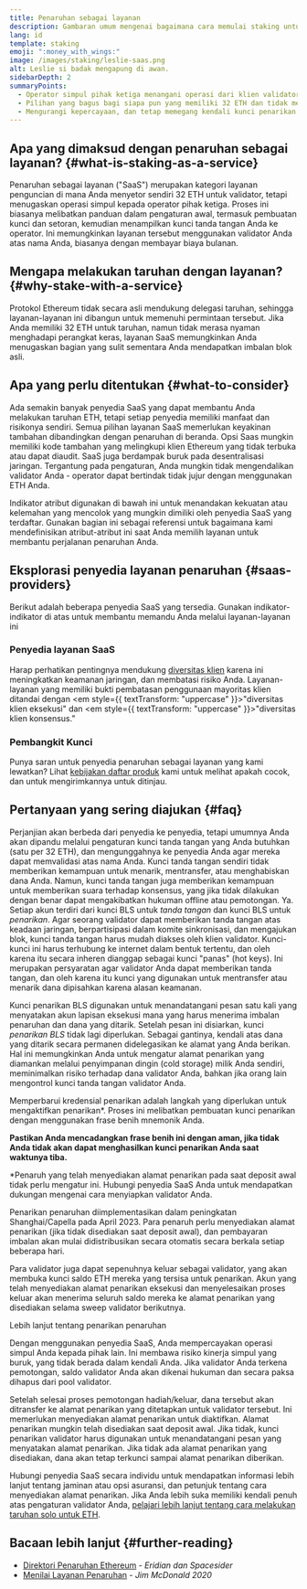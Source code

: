 ```yaml
---
title: Penaruhan sebagai layanan
description: Gambaran umum mengenai bagaimana cara memulai staking untuk pooled ETH
lang: id
template: staking
emoji: ":money_with_wings:"
image: /images/staking/leslie-saas.png
alt: Leslie si badak mengapung di awan.
sidebarDepth: 2
summaryPoints:
  - Operator simpul pihak ketiga menangani operasi dari klien validator Anda
  - Pilihan yang bagus bagi siapa pun yang memiliki 32 ETH dan tidak merasa nyaman menghadapi kompleksitas teknis dalam menjalankan simpul
  - Mengurangi kepercayaan, dan tetap memegang kendali kunci penarikan Anda
---
```


## Apa yang dimaksud dengan penaruhan sebagai layanan? {#what-is-staking-as-a-service}

Penaruhan sebagai layanan ("SaaS") merupakan kategori layanan penguncian di mana Anda menyetor sendiri 32 ETH untuk validator, tetapi menugaskan operasi simpul kepada operator pihak ketiga. Proses ini biasanya melibatkan panduan dalam pengaturan awal, termasuk pembuatan kunci dan setoran, kemudian menampilkan kunci tanda tangan Anda ke operator. Ini memungkinkan layanan tersebut menggunakan validator Anda atas nama Anda, biasanya dengan membayar biaya bulanan.

## Mengapa melakukan taruhan dengan layanan? {#why-stake-with-a-service}

Protokol Ethereum tidak secara asli mendukung delegasi taruhan, sehingga layanan-layanan ini dibangun untuk memenuhi permintaan tersebut. Jika Anda memiliki 32 ETH untuk taruhan, namun tidak merasa nyaman menghadapi perangkat keras, layanan SaaS memungkinkan Anda menugaskan bagian yang sulit sementara Anda mendapatkan imbalan blok asli.

<CardGrid>
  <Card title="Validator milik Anda" emoji=":desktop_computer:" description="Deposit your own 32 ETH to activate your own set of signing keys that will participate in Ethereum consensus. Monitor your progress with dashboards to watch those ETH rewards accumulate." />
  <Card title="Mudah untuk memulai" emoji="🏁" description="Forget about hardware specs, setup, node maintenance and upgrades. SaaS providers let you outsource the hard part by uploading your own signing credentials, allowing them to run a validator on your behalf, for a small cost." />
  <Card title="Batasi risiko Anda" emoji=":shield:" description="In many cases users do not have to give up access to the keys that enable withdrawing or transferring staked funds. These are different from the signing keys, and can be stored separately to limit (but not eliminate) your risk as a staker." />
</CardGrid>

<StakingComparison page="saas" />

## Apa yang perlu ditentukan {#what-to-consider}

Ada semakin banyak penyedia SaaS yang dapat membantu Anda melakukan taruhan ETH, tetapi setiap penyedia memiliki manfaat dan risikonya sendiri. Semua pilihan layanan SaaS memerlukan keyakinan tambahan dibandingkan dengan penaruhan di beranda. Opsi Saas mungkin memiliki kode tambahan yang melingkupi klien Ethereum yang tidak terbuka atau dapat diaudit. SaaS juga berdampak buruk pada desentralisasi jaringan. Tergantung pada pengaturan, Anda mungkin tidak mengendalikan validator Anda - operator dapat bertindak tidak jujur dengan menggunakan ETH Anda.

Indikator atribut digunakan di bawah ini untuk menandakan kekuatan atau kelemahan yang mencolok yang mungkin dimiliki oleh penyedia SaaS yang terdaftar. Gunakan bagian ini sebagai referensi untuk bagaimana kami mendefinisikan atribut-atribut ini saat Anda memilih layanan untuk membantu perjalanan penaruhan Anda.

<StakingConsiderations page="saas" />

## Eksplorasi penyedia layanan penaruhan {#saas-providers}

Berikut adalah beberapa penyedia SaaS yang tersedia. Gunakan indikator-indikator di atas untuk membantu memandu Anda melalui layanan-layanan ini

<ProductDisclaimer />

### Penyedia layanan SaaS

<StakingProductsCardGrid category="saas" />

Harap perhatikan pentingnya mendukung [diversitas klien](/developers/docs/nodes-and-clients/client-diversity/) karena ini meningkatkan keamanan jaringan, dan membatasi risiko Anda. Layanan-layanan yang memiliki bukti pembatasan penggunaan mayoritas klien ditandai dengan <em style={{ textTransform: "uppercase" }}>"diversitas klien eksekusi"</em> dan <em style={{ textTransform: "uppercase" }}>"diversitas klien konsensus."</em>

### Pembangkit Kunci

<StakingProductsCardGrid category="keyGen" />

Punya saran untuk penyedia penaruhan sebagai layanan yang kami lewatkan? Lihat [kebijakan daftar produk](/contributing/adding-staking-products/) kami untuk melihat apakah cocok, dan untuk mengirimkannya untuk ditinjau.

## Pertanyaan yang sering diajukan {#faq}

<ExpandableCard title="Siapa yang menyimpan kunci-kunci saya?" eventCategory="SaasStaking" eventName="clicked who holds my keys">
Perjanjian akan berbeda dari penyedia ke penyedia, tetapi umumnya Anda akan dipandu melalui pengaturan kunci tanda tangan yang Anda butuhkan (satu per 32 ETH), dan mengunggahnya ke penyedia Anda agar mereka dapat memvalidasi atas nama Anda. Kunci tanda tangan sendiri tidak memberikan kemampuan untuk menarik, mentransfer, atau menghabiskan dana Anda. Namun, kunci tanda tangan juga memberikan kemampuan untuk memberikan suara terhadap konsensus, yang jika tidak dilakukan dengan benar dapat mengakibatkan hukuman offline atau pemotongan.
</ExpandableCard>

<ExpandableCard title="Jadi ada dua set kunci?" eventCategory="SaasStaking" eventName="clicked so there are two sets of keys">
Ya. Setiap akun terdiri dari kunci BLS untuk <em>tanda tangan</em> dan kunci BLS untuk <em>penarikan</em>. Agar seorang validator dapat memberikan tanda tangan atas keadaan jaringan, berpartisipasi dalam komite sinkronisasi, dan mengajukan blok, kunci tanda tangan harus mudah diakses oleh klien validator. Kunci-kunci ini harus terhubung ke internet dalam bentuk tertentu, dan oleh karena itu secara inheren dianggap sebagai kunci "panas" (hot keys). Ini merupakan persyaratan agar validator Anda dapat memberikan tanda tangan, dan oleh karena itu kunci yang digunakan untuk mentransfer atau menarik dana dipisahkan karena alasan keamanan.

Kunci penarikan BLS digunakan untuk menandatangani pesan satu kali yang menyatakan akun lapisan eksekusi mana yang harus menerima imbalan penaruhan dan dana yang ditarik. Setelah pesan ini disiarkan, kunci <em>penarikan BLS</em> tidak lagi diperlukan. Sebagai gantinya, kendali atas dana yang ditarik secara permanen didelegasikan ke alamat yang Anda berikan. Hal ini memungkinkan Anda untuk mengatur alamat penarikan yang diamankan melalui penyimpanan dingin (cold storage) milik Anda sendiri, meminimalkan risiko terhadap dana validator Anda, bahkan jika orang lain mengontrol kunci tanda tangan validator Anda.

Memperbarui kredensial penarikan adalah langkah yang diperlukan untuk mengaktifkan penarikan\*. Proses ini melibatkan pembuatan kunci penarikan dengan menggunakan frase benih mnemonik Anda.

<strong>Pastikan Anda mencadangkan frase benih ini dengan aman, jika tidak Anda tidak akan dapat menghasilkan kunci penarikan Anda saat waktunya tiba.</strong>

\*Penaruh yang telah menyediakan alamat penarikan pada saat deposit awal tidak perlu mengatur ini. Hubungi penyedia SaaS Anda untuk mendapatkan dukungan mengenai cara menyiapkan validator Anda.
</ExpandableCard>

<ExpandableCard title="Kapan saya bisa menarik dana?" eventCategory="SaasStaking" eventName="clicked when can I withdraw">
Penarikan penaruhan diimplementasikan dalam peningkatan Shanghai/Capella pada April 2023. Para penaruh perlu menyediakan alamat penarikan (jika tidak disediakan saat deposit awal), dan pembayaran imbalan akan mulai didistribusikan secara otomatis secara berkala setiap beberapa hari.

Para validator juga dapat sepenuhnya keluar sebagai validator, yang akan membuka kunci saldo ETH mereka yang tersisa untuk penarikan. Akun yang telah menyediakan alamat penarikan eksekusi dan menyelesaikan proses keluar akan menerima seluruh saldo mereka ke alamat penarikan yang disediakan selama sweep validator berikutnya.

<ButtonLink href="/staking/withdrawals/">Lebih lanjut tentang penarikan penaruhan</ButtonLink>
</ExpandableCard>

<ExpandableCard title="Apa yang terjadi jika saya terkena pengurangan hadiah pemotongan?" eventCategory="SaasStaking" eventName="clicked what happens if I get slashed">
Dengan menggunakan penyedia SaaS, Anda mempercayakan operasi simpul Anda kepada pihak lain. Ini membawa risiko kinerja simpul yang buruk, yang tidak berada dalam kendali Anda. Jika validator Anda terkena pemotongan, saldo validator Anda akan dikenai hukuman dan secara paksa dihapus dari pool validator.

Setelah selesai proses pemotongan hadiah/keluar, dana tersebut akan ditransfer ke alamat penarikan yang ditetapkan untuk validator tersebut. Ini memerlukan menyediakan alamat penarikan untuk diaktifkan. Alamat penarikan mungkin telah disediakan saat deposit awal. Jika tidak, kunci penarikan validator harus digunakan untuk menandatangani pesan yang menyatakan alamat penarikan. Jika tidak ada alamat penarikan yang disediakan, dana akan tetap terkunci sampai alamat penarikan diberikan.

Hubungi penyedia SaaS secara individu untuk mendapatkan informasi lebih lanjut tentang jaminan atau opsi asuransi, dan petunjuk tentang cara menyediakan alamat penarikan. Jika Anda lebih suka memiliki kendali penuh atas pengaturan validator Anda, <a href="/staking/solo/">pelajari lebih lanjut tentang cara melakukan taruhan solo untuk ETH</a>.
</ExpandableCard>

## Bacaan lebih lanjut {#further-reading}

- [Direktori Penaruhan Ethereum](https://www.staking.directory/) - _Eridian dan Spacesider_
- [Menilai Layanan Penaruhan](https://www.attestant.io/posts/evaluating-staking-services/) - _Jim McDonald 2020_

